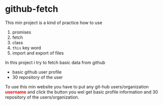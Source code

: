 # github-fetch


This min project is a kind of practice how to use 

1. promises
2. fetch
3. class
4. `this` key word
5. import and export of files

In this project i try to fetch basic data from github

* basic github user profile
* 30 repository of the user

To use this min website you have to put any git-hub users/organization  <span style="color:red"> **username** </span>  and click the button you wel get basic profile information and 30 repository of the users/organization.
